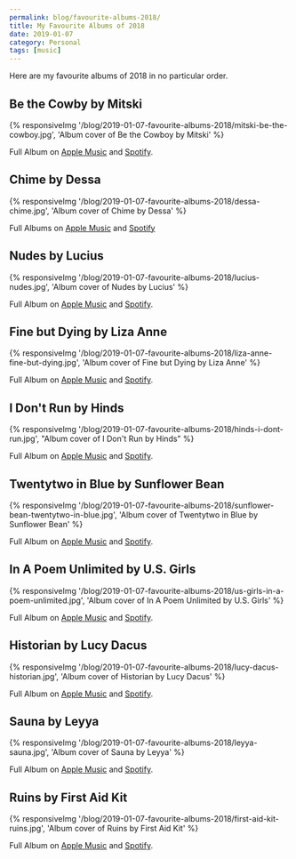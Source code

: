 ```yaml
---
permalink: blog/favourite-albums-2018/
title: My Favourite Albums of 2018
date: 2019-01-07
category: Personal
tags: [music]
---
```


Here are my favourite albums of 2018 in no particular order.

## Be the Cowby by Mitski

{% responsiveImg '/blog/2019-01-07-favourite-albums-2018/mitski-be-the-cowboy.jpg', 'Album cover of Be the Cowboy by Mitski' %}

Full Album on [Apple Music](https://itunes.apple.com/at/album/be-the-cowboy/1373892692?l=en) and [Spotify](https://open.spotify.com/album/653wRjqO0GOZPQPcXpeAXD).

## Chime by Dessa

{% responsiveImg '/blog/2019-01-07-favourite-albums-2018/dessa-chime.jpg', 'Album cover of Chime by Dessa' %}

Full Albums on [Apple Music](https://itunes.apple.com/at/album/chime/1322884136?l=en) and [Spotify](https://open.spotify.com/album/1etfft6WKY1vsqz3apooRv)

## Nudes by Lucius

{% responsiveImg '/blog/2019-01-07-favourite-albums-2018/lucius-nudes.jpg', 'Album cover of Nudes by Lucius' %}

Full Album on [Apple Music](https://itunes.apple.com/at/album/nudes/1325910627?l=en) and [Spotify](https://open.spotify.com/album/4CJOeZrzjHBiLXEusekD5y).

## Fine but Dying by Liza Anne

{% responsiveImg '/blog/2019-01-07-favourite-albums-2018/liza-anne-fine-but-dying.jpg', 'Album cover of Fine but Dying by Liza Anne' %}

Full Album on [Apple Music](https://itunes.apple.com/at/album/fine-but-dying/1311631752?l=en) and [Spotify](https://open.spotify.com/album/6ELuMj5lPWzmvHhi3YeIOp).

## I Don't Run by Hinds

{% responsiveImg '/blog/2019-01-07-favourite-albums-2018/hinds-i-dont-run.jpg', "Album cover of I Don't Run by Hinds" %}

Full Album on [Apple Music](https://itunes.apple.com/at/album/i-dont-run/1326887526?l=en) and [Spotify](https://open.spotify.com/album/5Cx9K3B2kOjSvAC23ADh3X).

## Twentytwo in Blue by Sunflower Bean

{% responsiveImg '/blog/2019-01-07-favourite-albums-2018/sunflower-bean-twentytwo-in-blue.jpg', 'Album cover of Twentytwo in Blue by Sunflower Bean' %}

Full Album on [Apple Music](https://itunes.apple.com/at/album/twentytwo-in-blue/1326887949?l=en) and [Spotify](https://open.spotify.com/album/0Ucku0CR3r5DRYc0KFdNAh).

## In A Poem Unlimited by U.S. Girls

{% responsiveImg '/blog/2019-01-07-favourite-albums-2018/us-girls-in-a-poem-unlimited.jpg', 'Album cover of In A Poem Unlimited by U.S. Girls' %}

Full Album on [Apple Music](https://itunes.apple.com/at/album/in-a-poem-unlimited/1311639242?l=en) and [Spotify](https://open.spotify.com/album/5mcuyVRQmrRlfFqDDfJI1q).

## Historian by Lucy Dacus

{% responsiveImg '/blog/2019-01-07-favourite-albums-2018/lucy-dacus-historian.jpg', 'Album cover of Historian by Lucy Dacus' %}

Full Album on [Apple Music](https://itunes.apple.com/at/album/historian/1316844364?l=en) and [Spotify](https://open.spotify.com/album/01GO03odsNlNLtvNETukWT).

## Sauna by Leyya

{% responsiveImg '/blog/2019-01-07-favourite-albums-2018/leyya-sauna.jpg', 'Album cover of Sauna by Leyya' %}

Full Album on [Apple Music](https://itunes.apple.com/at/album/sauna/1299087134?l=en) and [Spotify](https://open.spotify.com/album/03jizn8UHjDpaHeADxYtPK).

## Ruins by First Aid Kit

{% responsiveImg '/blog/2019-01-07-favourite-albums-2018/first-aid-kit-ruins.jpg', 'Album cover of Ruins by First Aid Kit' %}

Full Album on [Apple Music](https://itunes.apple.com/at/album/ruins/1298785869?l=en) and [Spotify](https://open.spotify.com/album/5l2Ts5Hd4BN2O28rZksznR).

